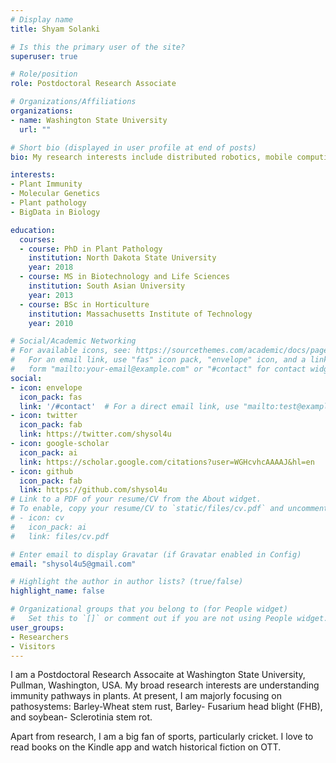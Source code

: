 ```yaml
---
# Display name
title: Shyam Solanki

# Is this the primary user of the site?
superuser: true

# Role/position
role: Postdoctoral Research Associate

# Organizations/Affiliations
organizations:
- name: Washington State University
  url: ""

# Short bio (displayed in user profile at end of posts)
bio: My research interests include distributed robotics, mobile computing and programmable matter.

interests:
- Plant Immunity
- Molecular Genetics
- Plant pathology
- BigData in Biology

education:
  courses:
  - course: PhD in Plant Pathology
    institution: North Dakota State University
    year: 2018
  - course: MS in Biotechnology and Life Sciences
    institution: South Asian University
    year: 2013
  - course: BSc in Horticulture
    institution: Massachusetts Institute of Technology
    year: 2010

# Social/Academic Networking
# For available icons, see: https://sourcethemes.com/academic/docs/page-builder/#icons
#   For an email link, use "fas" icon pack, "envelope" icon, and a link in the
#   form "mailto:your-email@example.com" or "#contact" for contact widget.
social:
- icon: envelope
  icon_pack: fas
  link: '/#contact'  # For a direct email link, use "mailto:test@example.org".
- icon: twitter
  icon_pack: fab
  link: https://twitter.com/shysol4u
- icon: google-scholar
  icon_pack: ai
  link: https://scholar.google.com/citations?user=WGHcvhcAAAAJ&hl=en
- icon: github
  icon_pack: fab
  link: https://github.com/shysol4u
# Link to a PDF of your resume/CV from the About widget.
# To enable, copy your resume/CV to `static/files/cv.pdf` and uncomment the lines below.
# - icon: cv
#   icon_pack: ai
#   link: files/cv.pdf

# Enter email to display Gravatar (if Gravatar enabled in Config)
email: "shysol4u5@gmail.com"

# Highlight the author in author lists? (true/false)
highlight_name: false

# Organizational groups that you belong to (for People widget)
#   Set this to `[]` or comment out if you are not using People widget.
user_groups:
- Researchers
- Visitors
---
```


I am a Postdoctoral Research Assocaite at Washington State University, Pullman, Washington, USA. My broad research interests are understanding immunity pathways in plants. At present, I am majorly focusing on pathosystems: Barley-Wheat stem rust, Barley- Fusarium head blight (FHB), and soybean- Sclerotinia stem rot.

Apart from research, I am a big fan of sports, particularly cricket. I love to read books on the Kindle app and watch historical fiction on OTT.
